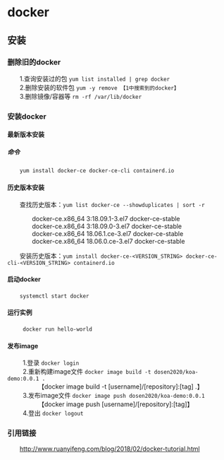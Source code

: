 # docker
## 安装
### 删除旧的docker
&ensp;&ensp;&ensp;&ensp;1.查询安装过的包    `yum list installed | grep docker` <br/> 
&ensp;&ensp;&ensp;&ensp;2.删除安装的软件包  `yum -y remove 【1中搜索到的docker】` <br/> 
&ensp;&ensp;&ensp;&ensp;3.删除镜像/容器等   `rm -rf /var/lib/docker` <br/> 

### 安装docker
#### 最新版本安装
##### 命令
&ensp;&ensp;&ensp;&ensp;`yum install docker-ce docker-ce-cli containerd.io` <br/>
#### 历史版本安装
&emsp;&emsp;查找历史版本：`yum list docker-ce --showduplicates | sort -r` <br/>

&emsp;&emsp;&emsp;&emsp;docker-ce.x86_64  3:18.09.1-3.el7                     docker-ce-stable <br/>
&emsp;&emsp;&emsp;&emsp;docker-ce.x86_64  3:18.09.0-3.el7                     docker-ce-stable <br/>
&emsp;&emsp;&emsp;&emsp;docker-ce.x86_64  18.06.1.ce-3.el7                    docker-ce-stable <br/>
&emsp;&emsp;&emsp;&emsp;docker-ce.x86_64  18.06.0.ce-3.el7                    docker-ce-stable <br/>

&emsp;&emsp;安装历史版本：`yum install docker-ce-<VERSION_STRING> docker-ce-cli-<VERSION_STRING> containerd.io`

#### 启动docker
&emsp;&emsp;`systemctl start docker`

#### 运行实例
&ensp;&ensp;&ensp;&ensp;&ensp;`docker run hello-world`

#### 发布image
&ensp;&ensp;&ensp;&ensp;&ensp;1.登录  `docker login`  <br/>
&ensp;&ensp;&ensp;&ensp;&ensp;2.重新构建image文件  `docker image build -t dosen2020/koa-demo:0.0.1 .`  <br/>
&ensp;&ensp;&ensp;&ensp;&ensp;&ensp;&ensp;&ensp;&ensp;&ensp;【docker image build -t [username]/[repository]:[tag] .】 <br/>
&ensp;&ensp;&ensp;&ensp;&ensp;3.发布image文件 `docker image push dosen2020/koa-demo:0.0.1` <br/>
&ensp;&ensp;&ensp;&ensp;&ensp;&ensp;&ensp;&ensp;&ensp;&ensp;【docker image push [username]/[repository]:[tag]】 <br/>
&ensp;&ensp;&ensp;&ensp;&ensp;4.登出 `docker logout`  <br/>

### 引用链接
&emsp;&emsp;<a href="http://www.ruanyifeng.com/blog/2018/02/docker-tutorial.html" target="_blank">http://www.ruanyifeng.com/blog/2018/02/docker-tutorial.html
